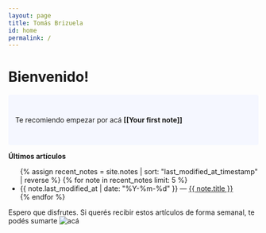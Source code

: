 ```yaml
---
layout: page
title: Tomás Brizuela
id: home
permalink: /
---
```


# Bienvenido! 

<p style="padding: 3em 1em; background: #f5f7ff; border-radius: 4px;">
  Te recomiendo empezar por acá <span style="font-weight: bold">[[Your first note]]</span>
</p>

<strong>Últimos artículos</strong>

<ul>
  {% assign recent_notes = site.notes | sort: "last_modified_at_timestamp" | reverse %}
  {% for note in recent_notes limit: 5 %}
    <li>
      {{ note.last_modified_at | date: "%Y-%m-%d" }} — <a class="internal-link" href="{{ note.url }}">{{ note.title }}</a>
    </li>
  {% endfor %}
</ul>

Espero que disfrutes.
Si querés recibir estos artículos de forma semanal, te podés sumarte ![acá](https://tomasbrizuela.crd.co/)


<style>
  .wrapper {
    max-width: 46em;
  }
</style>
